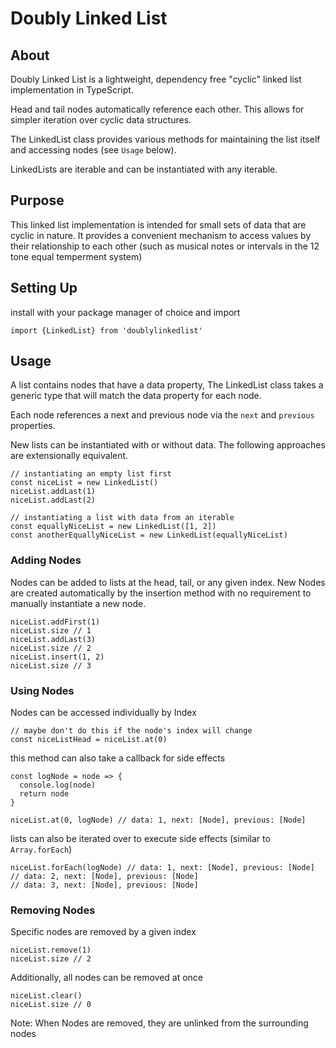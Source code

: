 # Doubly Linked List

## About

Doubly Linked List is a lightweight, dependency free "cyclic" linked list implementation in TypeScript.

Head and tail nodes automatically reference each other. This allows for simpler iteration over cyclic data structures.

The LinkedList class provides various methods for maintaining the list itself and accessing nodes (see `Usage` below).

LinkedLists are iterable and can be instantiated with any iterable.

## Purpose

This linked list implementation is intended for small sets of data that are cyclic in nature. It provides a convenient mechanism to access values by their relationship to each other (such as musical notes or intervals in the 12 tone equal temperment system)

## Setting Up

install with your package manager of choice and import

`import {LinkedList} from 'doublylinkedlist'`

## Usage

A list contains nodes that have a data property, The LinkedList class takes a generic type that will match the data property for each node.

Each node references a next and previous node via the `next` and `previous` properties.

New lists can be instantiated with or without data. The following approaches are extensionally equivalent.

```
// instantiating an empty list first
const niceList = new LinkedList()
niceList.addLast(1)
niceList.addLast(2)

// instantiating a list with data from an iterable
const equallyNiceList = new LinkedList([1, 2])
const anotherEquallyNiceList = new LinkedList(equallyNiceList)
```

### Adding Nodes

Nodes can be added to lists at the head, tail, or any given index. New Nodes are created automatically by the insertion method with no requirement to manually instantiate a new node.

```
niceList.addFirst(1)
niceList.size // 1
niceList.addLast(3)
niceList.size // 2
niceList.insert(1, 2)
niceList.size // 3
```

### Using Nodes

Nodes can be accessed individually by Index

```
// maybe don't do this if the node's index will change
const niceListHead = niceList.at(0)
```

this method can also take a callback for side effects

```
const logNode = node => {
  console.log(node)
  return node
}

niceList.at(0, logNode) // data: 1, next: [Node], previous: [Node]
```

lists can also be iterated over to execute side effects (similar to `Array.forEach`)

```
niceList.forEach(logNode) // data: 1, next: [Node], previous: [Node]
// data: 2, next: [Node], previous: [Node]
// data: 3, next: [Node], previous: [Node]
```

### Removing Nodes

Specific nodes are removed by a given index

```
niceList.remove(1)
niceList.size // 2
```

Additionally, all nodes can be removed at once

```
niceList.clear()
niceList.size // 0
```

Note: When Nodes are removed, they are unlinked from the surrounding nodes

